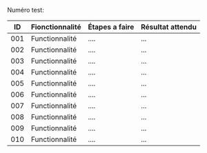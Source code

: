 Numéro test:

| ID  | Fionctionnalité | Étapes a faire | Résultat attendu|
|-----|-----------------|----------------|-----------------|
| 001 | Functionnalité  | .... | ...|
| 002 | Functionnalité  | .... | ...|
| 003 | Functionnalité  | .... | ...|
| 004 | Functionnalité  | .... | ...|
| 005 | Functionnalité  | .... | ...|
| 006 | Functionnalité  | .... | ...|
| 007 | Functionnalité  | .... | ...|
| 008 | Functionnalité  | .... | ...|
| 009 | Functionnalité  | .... | ...|
| 010 | Functionnalité  | .... | ...|

